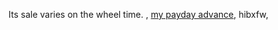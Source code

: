 Its sale varies on the wheel time. , <a href=" http://usaloans.posterous.com/national-payday-advance">my payday advance</a>,  hibxfw, 